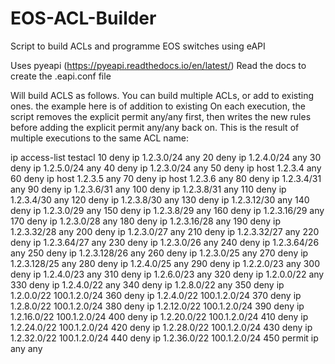 # EOS-ACL-Builder
Script to build ACLs and programme EOS switches using eAPI

Uses pyeapi (https://pyeapi.readthedocs.io/en/latest/)
Read the docs to create the .eapi.conf file

Will build ACLS as follows. You can build multiple ACLs, or add to existing ones. the example here is of addition to existing
On each execution, the script removes the explicit permit any/any first, then writes the new rules before adding the explicit permit any/any back on.
This is the result of multiple executions to the same ACL name:

ip access-list testacl
   10 deny ip 1.2.3.0/24 any
   20 deny ip 1.2.4.0/24 any
   30 deny ip 1.2.5.0/24 any
   40 deny ip 1.2.3.0/24 any
   50 deny ip host 1.2.3.4 any
   60 deny ip host 1.2.3.5 any
   70 deny ip host 1.2.3.6 any
   80 deny ip 1.2.3.4/31 any
   90 deny ip 1.2.3.6/31 any
   100 deny ip 1.2.3.8/31 any
   110 deny ip 1.2.3.4/30 any
   120 deny ip 1.2.3.8/30 any
   130 deny ip 1.2.3.12/30 any
   140 deny ip 1.2.3.0/29 any
   150 deny ip 1.2.3.8/29 any
   160 deny ip 1.2.3.16/29 any
   170 deny ip 1.2.3.0/28 any
   180 deny ip 1.2.3.16/28 any
   190 deny ip 1.2.3.32/28 any
   200 deny ip 1.2.3.0/27 any
   210 deny ip 1.2.3.32/27 any
   220 deny ip 1.2.3.64/27 any
   230 deny ip 1.2.3.0/26 any
   240 deny ip 1.2.3.64/26 any
   250 deny ip 1.2.3.128/26 any
   260 deny ip 1.2.3.0/25 any
   270 deny ip 1.2.3.128/25 any
   280 deny ip 1.2.4.0/25 any
   290 deny ip 1.2.2.0/23 any
   300 deny ip 1.2.4.0/23 any
   310 deny ip 1.2.6.0/23 any
   320 deny ip 1.2.0.0/22 any
   330 deny ip 1.2.4.0/22 any
   340 deny ip 1.2.8.0/22 any
   350 deny ip 1.2.0.0/22 100.1.2.0/24
   360 deny ip 1.2.4.0/22 100.1.2.0/24
   370 deny ip 1.2.8.0/22 100.1.2.0/24
   380 deny ip 1.2.12.0/22 100.1.2.0/24
   390 deny ip 1.2.16.0/22 100.1.2.0/24
   400 deny ip 1.2.20.0/22 100.1.2.0/24
   410 deny ip 1.2.24.0/22 100.1.2.0/24
   420 deny ip 1.2.28.0/22 100.1.2.0/24
   430 deny ip 1.2.32.0/22 100.1.2.0/24
   440 deny ip 1.2.36.0/22 100.1.2.0/24
   450 permit ip any any
